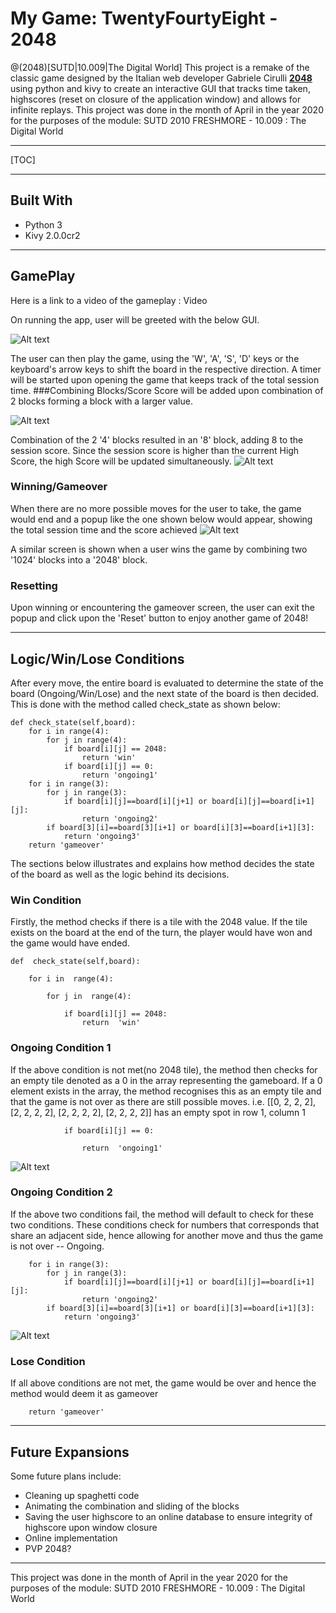 
# **My Game: TwentyFourtyEight - 2048**
@(2048)[SUTD|10.009|The Digital World]
This project is a remake of the classic game designed by the Italian web developer Gabriele Cirulli **[2048](https://2048game.com/)** using python and kivy to create an interactive GUI that tracks time taken, highscores (reset on closure of the application window) and allows for infinite replays. This project was done in the month of April in the year 2020 for the purposes of the module: SUTD 2010 FRESHMORE - 10.009 : The Digital World 

----------

[TOC]


----------
## Built With
- Python 3
- Kivy 2.0.0cr2

----------
## GamePlay
Here is a link to a video of the gameplay : Video

On running the app, user will be greeted with the below GUI. 

![Alt text](./On_start.PNG)

The user can then play the game, using the 'W', 'A', 'S', 'D' keys or the keyboard's arrow keys to shift the board in the respective direction. A timer will be started upon opening the game that keeps track of the total session time.
###Combining Blocks/Score
Score will be added upon combination of 2 blocks forming a block with a larger value.

![Alt text](./before_score_added.PNG)

Combination of the 2 '4' blocks resulted in an '8' block, adding 8 to the session score. Since the session score is higher than the current High Score, the high Score will be updated simultaneously.
![Alt text](./After_score_added.PNG)

### Winning/Gameover
When there are no more possible moves for the user to take, the game would end and a popup like the one shown below would appear, showing the total session time and the score achieved
![Alt text](./GameOver_screen.PNG)

A similar screen is shown when a user wins the game by combining two '1024' blocks into a '2048' block.


### Resetting
Upon winning or encountering the gameover screen, the user can exit the popup and click upon the 'Reset' button to  enjoy another game of 2048!




----------
## Logic/Win/Lose Conditions
After every move, the entire board is evaluated to determine the state of the board (Ongoing/Win/Lose) and the next state of the board is then decided. This is done with the method called check_state as shown below:

    def check_state(self,board):
        for i in range(4):
            for j in range(4):
                if board[i][j] == 2048:
                    return 'win'
                if board[i][j] == 0:    
                    return 'ongoing1'  
        for i in range(3):
            for j in range(3):
                if board[i][j]==board[i][j+1] or board[i][j]==board[i+1][j]: 
                    return 'ongoing2'
            if board[3][i]==board[3][i+1] or board[i][3]==board[i+1][3]:
                return 'ongoing3'
        return 'gameover'       



 The sections below illustrates and explains how method decides the state of the board as well as the logic behind its decisions.


### Win Condition
Firstly, the method checks if there is a tile with the 2048 value. If the tile exists on the board at the end of the turn, the player would have won and the game would have ended.


    def  check_state(self,board):
    
	    for i in  range(4):
    
		    for j in  range(4):
    
			    if board[i][j] == 2048: 
				    return  'win'

### Ongoing Condition 1
If the above condition is not met(no 2048 tile), the method then checks for an empty tile denoted as a 0 in the array representing the gameboard. If a 0 element exists in the array, the method recognises this as an empty tile and that the game is not over as there are still possible moves.
i.e. [[0, 2, 2, 2], [2, 2, 2, 2], [2, 2, 2, 2], [2, 2, 2, 2]] has an empty spot in row 1, column 1

			    if board[i][j] == 0: 
    
				    return  'ongoing1'

![Alt text](./Empty_tile.PNG)

### Ongoing Condition 2
If the above two conditions fail, the method will default to check for these two conditions. These conditions check for numbers that corresponds that share an adjacent side, hence allowing for another move and thus the game is not over -- Ongoing.

		for i in range(3):
            for j in range(3):
                if board[i][j]==board[i][j+1] or board[i][j]==board[i+1][j]: 
                    return 'ongoing2'
            if board[3][i]==board[3][i+1] or board[i][3]==board[i+1][3]:
                return 'ongoing3'
![Alt text](./ongoing.PNG)


### Lose Condition
If all above conditions are not met, the game would be over and hence the method would deem it as gameover

        return 'gameover' 

----------
## Future Expansions
Some future plans include:
- Cleaning up spaghetti code
- Animating the combination and sliding of the blocks 
- Saving the user highscore to an online database to ensure integrity of highscore upon window closure
- Online implementation
- PVP 2048?

----------
This project was done in the month of April in the year 2020 for the purposes of the module: SUTD 2010 FRESHMORE - 10.009 : The Digital World 